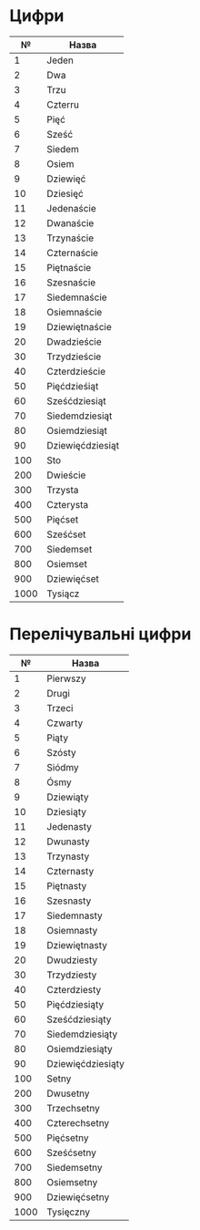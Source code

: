 # Цифри

№ | Назва
-|-
1|Jeden
2|Dwa
3|Trzu
4|Czterru
5|Pięć
6|Sześć
7|Siedem
8|Osiem
9|Dziewięć
10|Dziesięć
11|Jedenaście
12|Dwanaście
13|Trzynaście
14|Czternaście
15|Piętnaście
16|Szesnaście
17|Siedemnaście
18|Osiemnaście
19|Dziewiętnaście
20|Dwadzieście
30|Trzydzieście
40|Czterdzieście
50|Pięćdzieśiąt
60|Sześćdziesiąt
70|Siedemdziesiąt
80|Osiemdziesiąt
90|Dziewięćdziesiąt
100|Sto
200|Dwieście
300|Trzysta
400|Czterysta
500|Pięćset
600|Sześćset
700|Siedemset
800|Osiemset
900|Dziewięćset
1000|Tysiącz

# Перелічувальні цифри

№ | Назва
-|-
1|Pierwszy
2|Drugi
3|Trzeci
4|Czwarty
5|Piąty
6|Szósty
7|Siódmy
8|Ósmy
9|Dziewiąty
10|Dziesiąty
11|Jedenasty
12|Dwunasty
13|Trzynasty
14|Czternasty
15|Piętnasty
16|Szesnasty
17|Siedemnasty
18|Osiemnasty
19|Dziewiętnasty
20|Dwudziesty
30|Trzydziesty
40|Czterdziesty
50|Pięćdziesiąty
60|Sześćdziesiąty
70|Siedemdziesiąty
80|Osiemdziesiąty
90|Dziewięćdziesiąty
100|Setny
200|Dwusetny
300|Trzechsetny
400|Czterechsetny
500|Pięćsetny
600|Sześćsetny
700|Siedemsetny
800|Osiemsetny
900|Dziewięćsetny
1000|Tysięczny